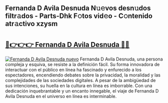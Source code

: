 ## Fernanda D Avila Desnuda N𝚞𝚎vos desn𝚞dos filtr𝚊dos - Parts-Dhk F𝚘tos vid𝚎o - C𝚘ntenido atr𝚊ctivo xzysm

# <h2><a href="http://mb21fp2.tromn.icu/?c=Fernanda+D+Avila+Desnuda">🔗👉👉👉 Fernanda D Avila Desnuda 🔗🔗</a></h2>

[![Fernanda D Avila Desnuda nuevo](https://i.imgur.com/pEAQMta.gif)](http://mb21fp2.tromn.icu/?c=Fernanda+D+Avila+Desnuda)
Fernanda D Avila Desnuda, una persona compleja y esquiva, se resiste a la definición fácil. Su forma innovadora de interactuar con el público en línea ha fascinado y enfurecido a los espectadores, encendiendo debates sobre la privacidad, la moralidad y las complejidades de las sociedades digitales. A pesar de la ambigüedad de sus intenciones, su huella en la cultura en línea es imborrable. Con una dedicación inquebrantable y un encanto innegable, el viaje de Fernanda D Avila Desnuda en el universo en línea es interminable.
